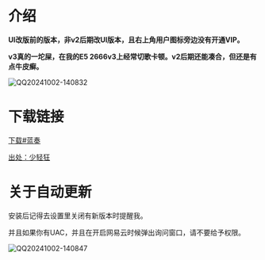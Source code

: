 # 介绍

**UI改版前的版本，非v2后期改UI版本，且右上角用户图标旁边没有开通VIP。**

**v3真的一坨屎，在我的E5 2666v3上经常切歌卡顿。v2后期还能凑合，但还是有点牛皮癣。**

![QQ20241002-140832](https://github.com/user-attachments/assets/d059cfb5-8672-4bd6-94c5-c693d6ea5571)

# 下载链接

[下载#蓝奏](https://wwgy.lanzouo.com/iN8kU2bdv1kj)

[出处：少轻狂](https://www.flighty.cn/)

# 关于自动更新

安装后记得去设置里关闭有新版本时提醒我。

并且如果你有UAC，并且在开启网易云时候弹出询问窗口，请不要给予权限。

![QQ20241002-140847](https://github.com/user-attachments/assets/cb074327-3dc0-4820-8872-cbab276918ab)